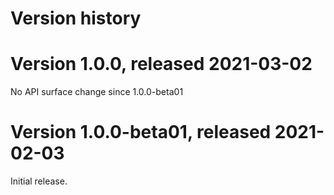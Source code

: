 # Version history

# Version 1.0.0, released 2021-03-02

No API surface change since 1.0.0-beta01

# Version 1.0.0-beta01, released 2021-02-03

Initial release.
